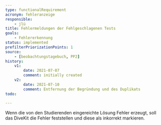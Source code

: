 ```yaml
---
type: functionalRequirement
acronym: fehleranzeige
responsible: 
    - jlü
title: Fehlermeldungen der Fehlgeschlagenen Tests
goals: 
    - Fehlererkennung
status: implemented
prefilterPriorizationPoints: 1
source:
    - [beobachtungstagebuch, PP2]
history:
    v1:
        date: 2021-07-07
        comment: initially created
    v2:
        date: 2021-07-10
        comment: Entfernung der Begründung und des Duplikats
todo: 
    
---
```


Wenn die von den Studierenden eingereichte Lösung Fehler erzeugt, soll das DiveKit die Fehler feststellen und diese als inkorrekt markieren.




